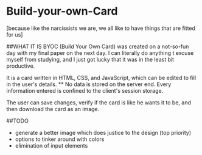 # Build-your-own-Card
[because like the narcissists we are, we all like to have things that are fitted for us]

##WHAT IT IS
BYOC (Build Your Own Card) was created on a not-so-fun day with my final paper on the next day. I can literally do anything t excuse myself from studying, and I just got lucky that it was in the least bit productive.

It is a card written in HTML, CSS, and JavaScript, which can be edited to fill in the user's details.
** No data is stored on the server end. Every information entered is confined to the client's session storage.

The user can save changes, verify if the card is like he wants it to be, and then download the card as an image.

##TODO
- generate a better image which does justice to the design (top priority)
- options to tinker around with colors
- elimination of input elements
